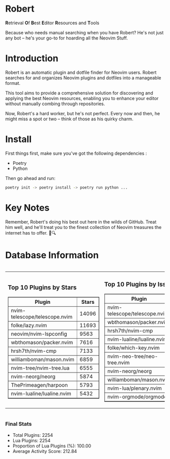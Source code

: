 # Robert

**R**etrieval
**O**f
**B**est
**E**ditor
**R**esources and
**T**ools

Because who needs manual searching when you have Robert?
He's not just any bot – he's your go-to for hoarding all the Neovim Stuff.

# Introduction
Robert is an automatic plugin and dotfile finder for Neovim users. Robert searches for and organizes Neovim plugins and dotfiles into a manageable format.

This tool aims to provide a comprehensive solution for discovering and applying the best Neovim resources, enabling you to enhance your editor without manually combing through repositories.

Now, Robert's a hard worker, but he's not perfect. Every now and then, he might miss a spot or two – think of those as his quirky charm. 

# Install
 First things first, make sure you've got the following dependencies :
  - Poetry 
  - Python 

Then go ahead and run:

```bash
poetry init -> poetry install -> poetry run python ...
```
# Key Notes

Remember, Robert's doing his best out here in the wilds of GitHub. Treat him well, and he'll treat you to the finest collection of Neovim treasures the internet has to offer. 🎩🔍


# Database Information

<div style='display:flex;flex-direction:row;justify-content:space-between;'><table><tr><td><h3>Top 10 Plugins by Stars</h3><table border="1"><tr><th>Plugin</th><th>Stars</th></tr><tr><td>nvim-telescope/telescope.nvim</td><td>14096</td></tr><tr><td>folke/lazy.nvim</td><td>11693</td></tr><tr><td>neovim/nvim-lspconfig</td><td>9563</td></tr><tr><td>wbthomason/packer.nvim</td><td>7616</td></tr><tr><td>hrsh7th/nvim-cmp</td><td>7133</td></tr><tr><td>williamboman/mason.nvim</td><td>6859</td></tr><tr><td>nvim-tree/nvim-tree.lua</td><td>6555</td></tr><tr><td>nvim-neorg/neorg</td><td>5874</td></tr><tr><td>ThePrimeagen/harpoon</td><td>5793</td></tr><tr><td>nvim-lualine/lualine.nvim</td><td>5432</td></tr></table></td><td><h3>Top 10 Plugins by Issues</h3><table border="1"><tr><th>Plugin</th><th>Issues</th></tr><tr><td>nvim-telescope/telescope.nvim</td><td>324</td></tr><tr><td>wbthomason/packer.nvim</td><td>305</td></tr><tr><td>hrsh7th/nvim-cmp</td><td>229</td></tr><tr><td>nvim-lualine/lualine.nvim</td><td>195</td></tr><tr><td>folke/which-key.nvim</td><td>190</td></tr><tr><td>nvim-neo-tree/neo-tree.nvim</td><td>179</td></tr><tr><td>nvim-neorg/neorg</td><td>166</td></tr><tr><td>williamboman/mason.nvim</td><td>159</td></tr><tr><td>nvim-lua/plenary.nvim</td><td>116</td></tr><tr><td>nvim-orgmode/orgmode</td><td>101</td></tr></table></td><td><h3>Top 10 Plugins by Forks</h3><table border="1"><tr><th>Plugin</th><th>Forks</th></tr><tr><td>neovim/nvim-lspconfig</td><td>2003</td></tr><tr><td>nvim-telescope/telescope.nvim</td><td>772</td></tr><tr><td>nvim-tree/nvim-tree.lua</td><td>596</td></tr><tr><td>nvim-lualine/lualine.nvim</td><td>447</td></tr><tr><td>hrsh7th/nvim-cmp</td><td>349</td></tr><tr><td>folke/tokyonight.nvim</td><td>347</td></tr><tr><td>ThePrimeagen/harpoon</td><td>340</td></tr><tr><td>jackMort/ChatGPT.nvim</td><td>296</td></tr><tr><td>nvimdev/lspsaga.nvim</td><td>279</td></tr><tr><td>folke/lazy.nvim</td><td>272</td></tr></table></td></tr></table></div>

### Final Stats
- Total Plugins: 2254
- Lua Plugins: 2254
- Proportion of Lua Plugins (%): 100.00
- Average Activity Score: 212.84
